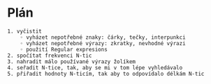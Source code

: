 # Plán

    1. vyčistit
        ◦ vyházet nepotřebné znaky: čárky, tečky, interpunkci
        ◦ vyházet nepotřebné výrazy: zkratky, nevhodné výrazi
        ◦ použití Regular expresions
    2. spočítat frekvenci N-tic
    3. nahradit málo používané výrazy žolíkem
    4. seřadit N-tice, tak, aby se mi v tom lépe vyhledávalo
    5. přiřadit hodnoty N-ticím, tak aby to odpovídalo délkám N-tic
